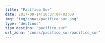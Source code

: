```yaml
---
title: "Pacífico Sur"
date: 2017-09-14T16:37:07-03:00
img: "img/zonas/pacifico_sur.png"
type: "destinos"
tipo_destino: "pacifico_sur"
url_zona: "zonas/pacifico_sur/pacifico_sur"
---
```

